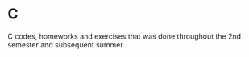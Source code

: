 # C

C codes, homeworks and exercises that was done throughout the 2nd semester and subsequent summer.
